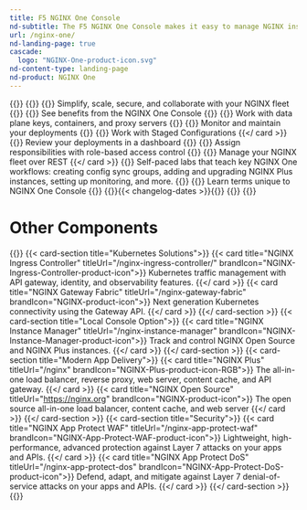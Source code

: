 ```yaml
---
title: F5 NGINX One Console
nd-subtitle: The F5 NGINX One Console makes it easy to manage NGINX instances across locations and environments. The console lets you monitor and control your NGINX fleet from one place—you can check configurations, track performance metrics, identify security vulnerabilities, manage SSL certificates, and more.
url: /nginx-one/
nd-landing-page: true
cascade:
  logo: "NGINX-One-product-icon.svg"
nd-content-type: landing-page
nd-product: NGINX One
---
```

{{<card-layout>}}
  {{<card-section>}}
    {{<card title="Manage your NGINX fleet" titleUrl="/nginx-one/about/" >}}
      Simplify, scale, secure, and collaborate with your NGINX fleet 
    {{</card >}}
    {{<card title="Get started" titleUrl="/nginx-one/getting-started/">}}
      See benefits from the NGINX One Console
    {{</card >}}
    {{<card title="Connect your instances" titleUrl="/nginx-one/connect-instances/" >}}
      Work with data plane keys, containers, and proxy servers
    {{</card >}}
    {{<card title="Manage your NGINX instances" titleUrl="/nginx-one/nginx-configs/">}}
      Monitor and maintain your deployments
    {{</card >}}
    {{<card title="Draft new configurations" titleUrl="/nginx-one/staged-configs">}}
      Work with Staged Configurations
    {{</ card >}}
    {{<card title="Set up metrics" titleUrl="/nginx-one/metrics/">}}
      Review your deployments in a dashboard 
    {{</card >}}
    {{<card title="Organize users with RBAC" titleUrl="/nginx-one/rbac/">}}
      Assign responsibilities with role-based access control 
    {{</card >}}
    {{<card title="Automate with the NGINX One API" titleUrl="/nginx-one/api/">}}
      Manage your NGINX fleet over REST 
    {{</ card >}}
    {{<card title="Workshops" titleUrl="/nginx-one/workshops/">}}
      Self-paced labs that teach key NGINX One workflows: creating config sync groups, adding and upgrading NGINX Plus instances, setting up monitoring, and more.
    {{</card >}}
    {{<card title="Glossary" titleUrl="/nginx-one/glossary/">}}
      Learn terms unique to NGINX One Console 
    {{</card >}}
    {{<card title="Changelog" titleUrl="/nginx-one/changelog/" >}}{{< changelog-dates >}}{{</card >}}
  {{</card-section >}}
{{</card-layout >}}

# Other Components
{{<card-layout>}}
  {{< card-section title="Kubernetes Solutions">}}
    {{< card title="NGINX Ingress Controller" titleUrl="/nginx-ingress-controller/" brandIcon="NGINX-Ingress-Controller-product-icon">}}
      Kubernetes traffic management with API gateway, identity, and observability features. 
    {{</ card >}}
    {{< card title="NGINX Gateway Fabric" titleUrl="/nginx-gateway-fabric" brandIcon="NGINX-product-icon">}}
      Next generation Kubernetes connectivity using the Gateway API. 
    {{</ card >}}
  {{</ card-section >}}
  {{< card-section title="Local Console Option">}}
    {{< card title="NGINX Instance Manager" titleUrl="/nginx-instance-manager" brandIcon="NGINX-Instance-Manager-product-icon">}}
      Track and control NGINX Open Source and NGINX Plus instances. 
    {{</ card >}}
  {{</ card-section >}}
  {{< card-section title="Modern App Delivery">}}
    {{< card title="NGINX Plus" titleUrl="/nginx" brandIcon="NGINX-Plus-product-icon-RGB">}}
      The all-in-one load balancer, reverse proxy, web server, content cache, and API gateway. 
    {{</ card >}}
    {{< card title="NGINX Open Source" titleUrl="https://nginx.org" brandIcon="NGINX-product-icon">}}
      The open source all-in-one load balancer, content cache, and web server 
    {{</ card >}}
  {{</ card-section >}}
  {{< card-section title="Security">}}
    {{< card title="NGINX App Protect WAF" titleUrl="/nginx-app-protect-waf" brandIcon="NGINX-App-Protect-WAF-product-icon">}}
      Lightweight, high-performance, advanced protection against Layer 7 attacks on your apps and APIs. 
    {{</ card >}}
    {{< card title="NGINX App Protect DoS" titleUrl="/nginx-app-protect-dos" brandIcon="NGINX-App-Protect-DoS-product-icon">}}
      Defend, adapt, and mitigate against Layer 7 denial-of-service attacks on your apps and APIs. 
    {{</ card >}}
  {{</ card-section >}}
{{</card-layout>}}